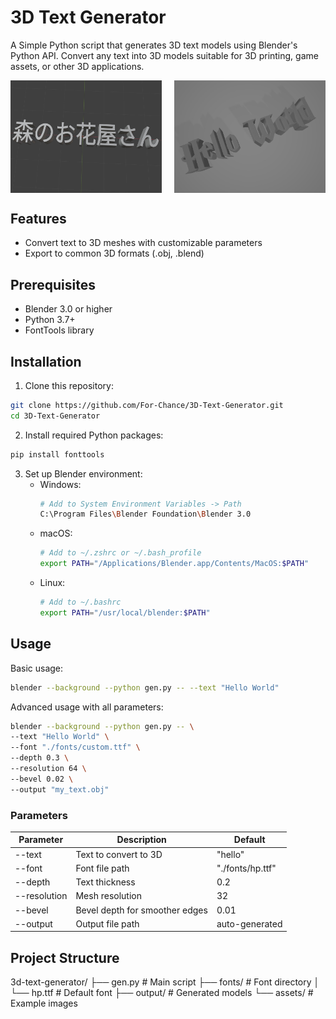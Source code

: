 # 3D Text Generator

A Simple Python script that generates 3D text models using Blender's Python API. Convert any text into 3D models suitable for 3D printing, game assets, or other 3D applications.

<div style="display: flex; justify-content: space-between;">
    <img src="assets/example_text.png" width="48%" alt="Example 3D Text">
    <img src="assets/example_text2.png" width="48%" alt="Example 3D Text 2">
</div>

## Features

- Convert text to 3D meshes with customizable parameters
- Export to common 3D formats (.obj, .blend)

## Prerequisites

- Blender 3.0 or higher
- Python 3.7+
- FontTools library

## Installation

1. Clone this repository:
```bash
git clone https://github.com/For-Chance/3D-Text-Generator.git
cd 3D-Text-Generator
```

2. Install required Python packages:
```bash
pip install fonttools
```

3. Set up Blender environment:
   - Windows:
     ```bash
     # Add to System Environment Variables -> Path
     C:\Program Files\Blender Foundation\Blender 3.0
     ```
   - macOS:
     ```bash
     # Add to ~/.zshrc or ~/.bash_profile
     export PATH="/Applications/Blender.app/Contents/MacOS:$PATH"
     ```
   - Linux:
     ```bash
     # Add to ~/.bashrc
     export PATH="/usr/local/blender:$PATH"
     ```

## Usage

Basic usage:
```bash
blender --background --python gen.py -- --text "Hello World"
```
Advanced usage with all parameters:
```bash
blender --background --python gen.py -- \
--text "Hello World" \
--font "./fonts/custom.ttf" \
--depth 0.3 \
--resolution 64 \
--bevel 0.02 \
--output "my_text.obj"
```

### Parameters

| Parameter | Description | Default |
|-----------|-------------|---------|
| --text | Text to convert to 3D | "hello" |
| --font | Font file path | "./fonts/hp.ttf" |
| --depth | Text thickness | 0.2 |
| --resolution | Mesh resolution | 32 |
| --bevel | Bevel depth for smoother edges | 0.01 |
| --output | Output file path | auto-generated |

## Project Structure
3d-text-generator/
├── gen.py # Main script
├── fonts/ # Font directory
│ └── hp.ttf # Default font
├── output/ # Generated models
└── assets/ # Example images
